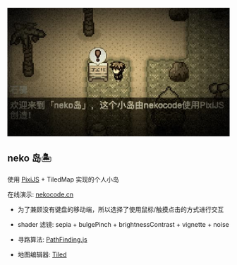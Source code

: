 ![screenshot](screenshot.jpg)

## neko 岛🏝

使用 [PixiJS](https://www.pixijs.com/) + TiledMap 实现的个人小岛

在线演示: [nekocode.cn](https://nekocode.cn/)

* 为了兼顾没有键盘的移动端，所以选择了使用鼠标/触摸点击的方式进行交互

* shader 滤镜: sepia + bulgePinch + brightnessContrast + vignette + noise

* 寻路算法: [PathFinding.js](https://github.com/qiao/PathFinding.js)

* 地图编辑器: [Tiled](https://www.mapeditor.org/)
